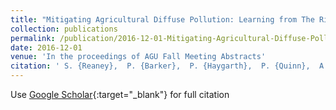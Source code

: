 ```yaml
---
title: "Mitigating Agricultural Diffuse Pollution: Learning from The River Eden Demonstration Test Catchment Experiments"
collection: publications
permalink: /publication/2016-12-01-Mitigating-Agricultural-Diffuse-Pollution-Learning-from-The-River-Eden-Demonstration-Test-Catchment-Experiments
date: 2016-12-01
venue: 'In the proceedings of AGU Fall Meeting Abstracts'
citation: ' S. {Reaney},  P. {Barker},  P. {Haygarth},  P. {Quinn},  A. {Aftab},  N. {Barber},  S. {Burke},  W. {Cleasby},  J. {Jonczyk},  G. {Owen}, &quot;Mitigating Agricultural Diffuse Pollution: Learning from The River Eden Demonstration Test Catchment Experiments.&quot; In the proceedings of AGU Fall Meeting Abstracts, 2016.'
---
```

Use [Google Scholar](https://scholar.google.com/scholar?q=Mitigating+Agricultural+Diffuse+Pollution:+Learning+from+The+River+Eden+Demonstration+Test+Catchment+Experiments){:target="_blank"} for full citation